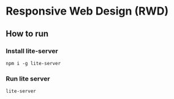 # Responsive Web Design (RWD)

## How to run

### Install lite-server

`npm i -g lite-server`

### Run lite server

`lite-server`
